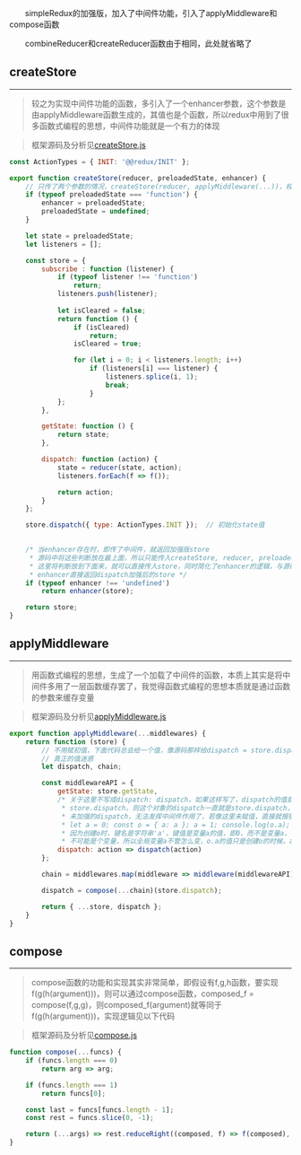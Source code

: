 &emsp;&emsp;simpleRedux的加强版，加入了中间件功能，引入了applyMiddleware和compose函数

&emsp;&emsp;combineReducer和createReducer函数由于相同，此处就省略了

## createStore
---

> 较之为实现中间件功能的函数，多引入了一个enhancer参数，这个参数是由applyMiddleware函数生成的，其值也是个函数，所以redux中用到了很多函数式编程的思想，中间件功能就是一个有力的体现

> 框架源码及分析见[createStore.js](https://github.com/yukilu/sourceCodeAnalysis/blob/master/redux/createStore.js)

```js
const ActionTypes = { INIT: '@@redux/INIT' };

export function createStore(reducer, preloadedState, enhancer) {
    // 只传了两个参数的情况，createStore(reducer, applyMiddleware(...))，校正参数
    if (typeof preloadedState === 'function') {
        enhancer = preloadedState;
        preloadedState = undefined;
    }

    let state = preloadedState;
    let listeners = [];

    const store = {
        subscribe : function (listener) {
            if (typeof listener !== 'function')
                return;
            listeners.push(listener);
            
            let isCleared = false;
            return function () {
                if (isCleared)
                    return;
                isCleared = true;

                for (let i = 0; i < listeners.length; i++)
                    if (listeners[i] === listener) {
                        listeners.splice(i, 1);
                        break;
                    }
            };
        },

        getState: function () {
            return state;
        },

        dispatch: function (action) {
            state = reducer(state, action);
            listeners.forEach(f => f());

            return action;
        }
    };

    store.dispatch({ type: ActionTypes.INIT });  // 初始化state值

    
    /* 当enhancer存在时，即传了中间件，就返回加强版store
     * 源码中将这些判断放在最上面，所以只能传入createStore, reducer, preloadedState来创建store，
     * 这里将判断放到下面来，就可以直接传入store，同时简化了enhancer的逻辑，与源码相比少了函数式的两层，
     * enhancer直接返回dispatch加强后的store */
    if (typeof enhancer !== 'undefined')  
        return enhancer(store);

    return store;
}
```

## applyMiddleware
---

> 用函数式编程的思想，生成了一个加载了中间件的函数，本质上其实是将中间件多用了一层函数缓存罢了，我觉得函数式编程的思想本质就是通过函数的参数来缓存变量

> 框架源码及分析见[applyMiddleware.js](https://github.com/yukilu/sourceCodeAnalysis/blob/master/redux/applyMiddleware.js)

```js
export function applyMiddleware(...middlewares) {
    return function (store) {
        // 不用赋初值，下面代码总会给一个值，像源码那样给dispatch = store.dispatch，反倒会对dispatch的
        // 真正的值迷惑
        let dispatch, chain;

        const middlewareAPI = {
            getState: store.getState,
            /* 关于这里不写成dispatch: dispatch，如果这样写了，dispatch的值就写死了，若上面的dispatch = 
             * store.dispatch，则这个对象的dispatch一直就是store.dispatch，这样在中间件中调用dispatch时就是
             * 未加强的dispatch，无法发挥中间件作用了，若像这里未赋值，直接就报错了，这个问题可以简化为
             * let a = 0; const o = { a: a }; a = 1; console.log(o.a);  应该是0，而不是1
             * 因为创建o时，键名是字符串'a'，键值是变量a的值，即0，而不是变量a，键值只能是个具体的值，
             * 不可能是个变量，所以全局变量a不管怎么变，o.a的值只是创建o的时候，a的值，而不是变量a */
            dispatch: action => dispatch(action)
        };

        chain = middlewares.map(middleware => middleware(middlewareAPI));

        dispatch = compose(...chain)(store.dispatch);

        return { ...store, dispatch };
    }
}
```

## compose
---

> compose函数的功能和实现其实非常简单，即假设有f,g,h函数，要实现 f(g(h(argument)))，则可以通过compose函数，composed_f = compose(f,g,g)，则composed_f(argument)就等同于f(g(h(argument)))，实现逻辑见以下代码

> 框架源码及分析见[compose.js](https://github.com/yukilu/sourceCodeAnalysis/blob/master/redux/compose.js)

```js
function compose(...funcs) {
    if (funcs.length === 0)
        return arg => arg;

    if (funcs.length === 1)
        return funcs[0];

    const last = funcs[funcs.length - 1];
    const rest = funcs.slice(0, -1);

    return (...args) => rest.reduceRight((composed, f) => f(composed), last(...args));
}
```